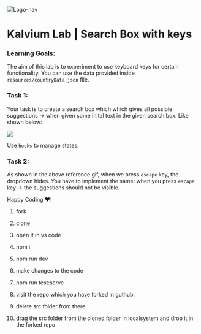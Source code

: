 ![Logo-nav](https://s3.ap-south-1.amazonaws.com/kalvi-education.github.io/front-end-web-development/Kalvium-Logo.png)

# Kalvium Lab | Search Box with keys

### Learning Goals:

The aim of this lab is to experiment to use keyboard keys for certain functionality.
You can use the data provided inside `resources/countryData.json` file.


### Task 1:

Your task is to create a search box which which gives all possible suggestions -> when given some inital text in the given search box. Like shown below:

![](https://s3.ap-south-1.amazonaws.com/kalvi-education.github.io/front-end-web-development/searchbox-react.gif)

Use `hooks` to manage states.

### Task 2:

As shown in the above reference gif, when we press `escape` key, the dropdown hides. You have to implement the same: when you press `escape` key -> the suggestions should not be visible.

Happy Coding ❤️!



1. fork
2. clone
3. open it in vs code
4. npm i
5. npm run dev
6. make changes to the code
7. npm run test:serve


1. visit the repo which you have forked in guthub.
2. delete src folder from there
3. drag the src folder from the cloned folder in localsystem and drop it in the forked repo
 
